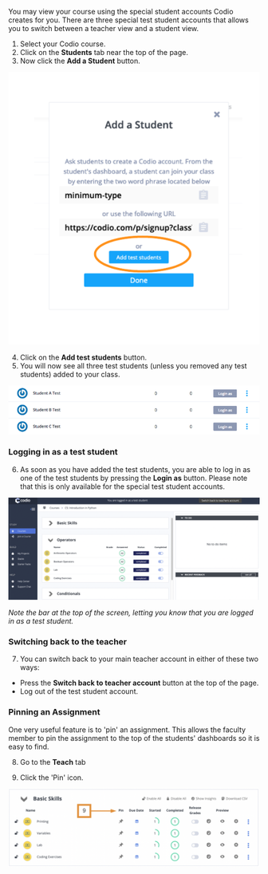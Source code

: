 You may view your course using the special student accounts Codio creates for you. There are three special test student accounts that allows you to switch between a teacher view and a student view.

1. Select your Codio course.
2. Click on the **Students** tab near the top of the page.
3. Now click the  **Add a Student** button.

![.guides/img/addTestStudents](.guides/img/addTestStudents.png)

4. Click on the **Add test students** button. 
5. You will now see all three test students (unless you removed any test students) added to your class.

![.guides/img/added-test-students](.guides/img/added-test-students.png)

### Logging in as a test student
6. As soon as you have added the test students, you are able to log in as one of the test students by pressing the **Login as** button. Please note that this is only available for the special test student accounts.

![.guides/img/studet-viewnew](.guides/img/student-viewnew.png)

*Note the bar at the top of the screen, letting you know that you are logged in as a test student.*

### Switching back to the teacher
7. You can switch back to your main teacher account in either of these two ways:

- Press the **Switch back to teacher account** button at the top of the page. 
- Log out of the test student account.

### Pinning an Assignment
One very useful feature is to 'pin' an assignment. This allows the faculty member to pin the assignment to the top of the students' dashboards so it is easy to find.

8.  Go to the **Teach** tab

9. Click the 'Pin' icon. 

![.guides/img/pinAssignmentnew](.guides/img/pinAssignmentnew.png)
